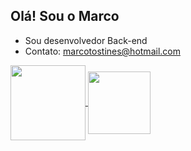 ## Olá! Sou o Marco

- Sou desenvolvedor Back-end
- Contato: marcotostines@hotmail.com

<a href="https://github.com/Marco163b/github-readme-stats">
  <img height=120 align="center" src="https://github-readme-stats.vercel.app/api?username=Marco163b&theme=transparent" />
</a>
<a href="https://wakatime.com/@Marco163b">
  <img height=100 align="center" src="https://github-readme-stats.vercel.app/api/wakatime?username=Marco163b&langs_count=5&hide=json,properties,stylus&custom_title=Most%20Used%20Languages&theme=transparent&range=all_time)](https://wakatime.com/@Marco163b&layout=compact&langs_count=8&card_width=320" />
</a>
